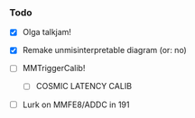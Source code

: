 ### Todo

- [x] Olga talkjam!
- [x] Remake unmisinterpretable diagram (or: no)
- [ ] MMTriggerCalib!
  - [ ] COSMIC LATENCY CALIB
- [ ] Lurk on MMFE8/ADDC in 191

  
